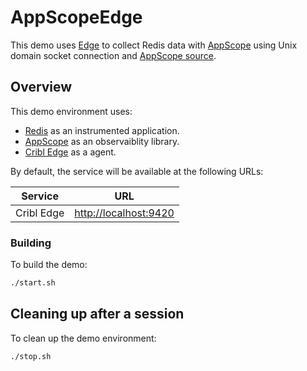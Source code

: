 # AppScopeEdge

This demo uses [Edge](https://cribl.io/edge/) to collect Redis data with [AppScope](https://github.com/criblio/appscope) using Unix domain socket connection and [AppScope source](https://docs.cribl.io/edge/sources-appscope).

## Overview

This demo environment uses:

- [Redis](https://redis.io/) as an instrumented application.
- [AppScope](https://appscope.dev/) as an observaiblity library.
- [Cribl Edge](https://cribl.io/edge/) as a agent.

By default, the service will be available at the following URLs:

|Service|URL|
|-------|---|
|Cribl Edge|[http://localhost:9420](http://localhost:9420)|

### Building

To build the demo:

```bash
./start.sh
```

## Cleaning up after a session

To clean up the demo environment:

```bash
./stop.sh
```
